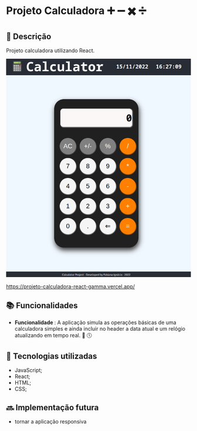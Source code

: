 # Projeto Calculadora :heavy_plus_sign: :heavy_minus_sign: :heavy_multiplication_x: :heavy_division_sign:


## :memo: Descrição
<p>Projeto calculadora utilizando React.</p>

![Calculator](calculatorAPP.png)

https://projeto-calculadora-react-gamma.vercel.app/

## :books: Funcionalidades
* <b>Funcionalidade </b>: A aplicação simula as operações básicas de uma calculadora simples e ainda incluir no header a data atual e um relógio atualizando em tempo real. 
:date: 
:clock5:

## :wrench: Tecnologias utilizadas
* JavaScript;
* React;
* HTML;
* CSS;


## :soon: Implementação futura
* tornar a aplicação responsiva


